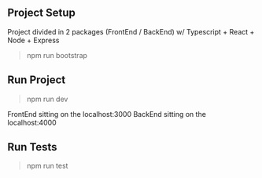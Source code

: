 ## Project Setup

Project divided in 2 packages (FrontEnd / BackEnd) w/ Typescript + React + Node + Express

> npm run bootstrap

## Run Project

> npm run dev

FrontEnd sitting on the localhost:3000
BackEnd sitting on the localhost:4000

## Run Tests

> npm run test
